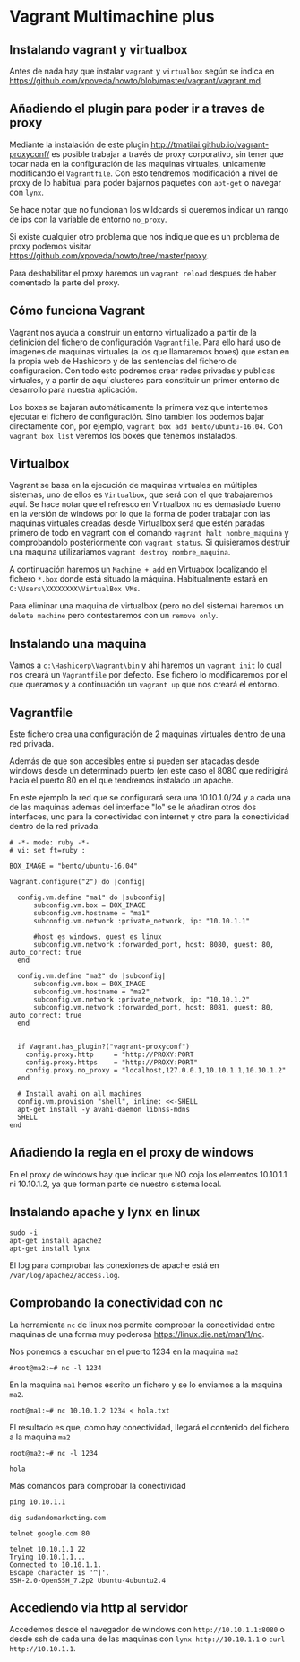 Vagrant Multimachine plus
=========================

Instalando vagrant y virtualbox
-------------------------------
Antes de nada hay que instalar `vagrant` y `virtualbox` según se indica en https://github.com/xpoveda/howto/blob/master/vagrant/vagrant.md.

Añadiendo el plugin para poder ir a traves de proxy
---------------------------------------------------
Mediante la instalación de este plugin http://tmatilai.github.io/vagrant-proxyconf/ es posible trabajar a través de proxy corporativo, sin tener que tocar nada en la configuración de las maquinas virtuales, unicamente modificando el `Vagrantfile`. Con esto tendremos modificación a nivel de proxy de lo habitual para poder bajarnos paquetes con `apt-get` o navegar con `lynx`.

Se hace notar que no funcionan los wildcards si queremos indicar un rango de ips con la variable de entorno `no_proxy`.

Si existe cualquier otro problema que nos indique que es un problema de proxy podemos visitar https://github.com/xpoveda/howto/tree/master/proxy.

Para deshabilitar el proxy haremos un `vagrant reload` despues de haber comentado la parte del proxy.


Cómo funciona Vagrant
----------------------
Vagrant nos ayuda a construir un entorno virtualizado a partir de la definición del fichero de configuración `Vagrantfile`.
Para ello hará uso de imagenes de maquinas virtuales (a los que llamaremos boxes) que estan en la propia web de Hashicorp y de las sentencias del fichero de configuracion. Con todo esto podremos crear redes privadas y publicas virtuales, y a partir de aquí clusteres para constituir un primer entorno de desarrollo para nuestra aplicación.

Los boxes se bajarán automáticamente la primera vez que intentemos ejecutar el fichero de configuración.
Sino tambien los podemos bajar directamente con, por ejemplo, `vagrant box add bento/ubuntu-16.04`. Con `vagrant box list` veremos los boxes que tenemos instalados.

Virtualbox
----------
Vagrant se basa en la ejecución de maquinas virtuales en múltiples sistemas, uno de ellos es `Virtualbox`, que será con el que trabajaremos aquí. Se hace notar que el refresco en Virtualbox no es demasiado bueno en la versión de windows por lo que la forma de poder trabajar con las maquinas virtuales creadas desde Virtualbox será que estén paradas primero de todo en vagrant con el comando `vagrant halt nombre_maquina` y comprobandolo posteriormente con `vagrant status`. Si quisieramos destruir una maquina utilizariamos `vagrant destroy nombre_maquina`.

A continuación haremos un `Machine + add` en Virtuabox localizando el fichero `*.box` donde está situado la máquina. Habitualmente estará en `C:\Users\XXXXXXXX\VirtualBox VMs`.

Para eliminar una maquina de virtualbox (pero no del sistema) haremos un `delete machine` pero contestaremos con un `remove only`.

Instalando una maquina
-----------------------
Vamos a `c:\Hashicorp\Vagrant\bin` y ahi haremos un `vagrant init` lo cual nos creará un `Vagrantfile` por defecto. Ese fichero lo modificaremos por el que queramos y a continuación un `vagrant up` que nos creará el entorno.

Vagrantfile
-----------
Este fichero crea una configuración de 2 maquinas virtuales dentro de una red privada.

Además de que son accesibles entre si pueden ser atacadas desde windows desde un determinado puerto (en este caso el 8080 que redirigirá hacia el puerto 80 en el que tendremos instalado un apache.

En este ejemplo la red que se configurará sera una 10.10.1.0/24 y a cada una de las maquinas ademas del interface "lo" se le añadiran otros dos interfaces, uno para la conectividad con internet y otro para la conectividad dentro de la red privada.

```
# -*- mode: ruby -*-
# vi: set ft=ruby :

BOX_IMAGE = "bento/ubuntu-16.04"

Vagrant.configure("2") do |config|

  config.vm.define "ma1" do |subconfig|
      subconfig.vm.box = BOX_IMAGE
      subconfig.vm.hostname = "ma1"
      subconfig.vm.network :private_network, ip: "10.10.1.1"

      #host es windows, guest es linux
      subconfig.vm.network :forwarded_port, host: 8080, guest: 80, auto_correct: true
  end

  config.vm.define "ma2" do |subconfig|
      subconfig.vm.box = BOX_IMAGE
      subconfig.vm.hostname = "ma2"
      subconfig.vm.network :private_network, ip: "10.10.1.2"
      subconfig.vm.network :forwarded_port, host: 8081, guest: 80, auto_correct: true
  end  


  if Vagrant.has_plugin?("vagrant-proxyconf")
    config.proxy.http     = "http://PROXY:PORT
    config.proxy.https    = "http://PROXY:PORT"
    config.proxy.no_proxy = "localhost,127.0.0.1,10.10.1.1,10.10.1.2"
  end
  	
  # Install avahi on all machines 
  config.vm.provision "shell", inline: <<-SHELL 
  apt-get install -y avahi-daemon libnss-mdns
  SHELL
end
```
Añadiendo la regla en el proxy de windows
-----------------------------------------
En el proxy de windows hay que indicar que NO coja los elementos 10.10.1.1 ni 10.10.1.2, ya que forman parte de nuestro sistema local.

Instalando apache y lynx en linux
---------------------------------
```
sudo -i
apt-get install apache2
apt-get install lynx
```

El log para comprobar las conexiones de apache está en `/var/log/apache2/access.log`.

Comprobando la conectividad con nc
----------------------------------
La herramienta `nc` de linux nos permite comprobar la conectividad entre maquinas de una forma muy poderosa https://linux.die.net/man/1/nc.

Nos ponemos a escuchar en el puerto 1234 en la maquina `ma2`
```
#root@ma2:~# nc -l 1234

```

En la maquina `ma1` hemos escrito un fichero y se lo enviamos a la maquina `ma2`.
```
root@ma1:~# nc 10.10.1.2 1234 < hola.txt
```

El resultado es que, como hay conectividad, llegará el contenido del fichero a la maquina `ma2`
```
root@ma2:~# nc -l 1234

hola
```

Más comandos para comprobar la conectividad
```
ping 10.10.1.1

dig sudandomarketing.com

telnet google.com 80

telnet 10.10.1.1 22
Trying 10.10.1.1...
Connected to 10.10.1.1.
Escape character is '^]'.
SSH-2.0-OpenSSH_7.2p2 Ubuntu-4ubuntu2.4
```

Accediendo via http al servidor
-------------------------------
Accedemos desde el navegador de windows con `http://10.10.1.1:8080` o desde ssh de cada una de las maquinas con `lynx http://10.10.1.1` o `curl http://10.10.1.1`.
